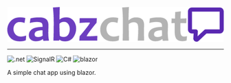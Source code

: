 <div align="center">
    <img src='cc-logo.png'>
</div>

<hr/>

<div>

![.net](https://img.shields.io/badge/.NET-512BD4?style=for-the-badge&logo=dotnet&logoColor=white)
![SignalR](https://img.shields.io/badge/SignalR-181818?style=for-the-badge&logo=&logoColor=white)
![C#](https://img.shields.io/badge/C%23-239120?style=for-the-badge&logo=c-sharp&logoColor=white)
![blazor](https://img.shields.io/badge/Blazor-512BD4?style=for-the-badge&logo=Blazor&logoColor=white)


</div>

A simple chat app using blazor. 
